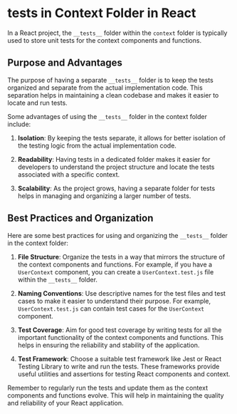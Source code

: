 # **tests** in Context Folder in React

In a React project, the `__tests__` folder within the `context` folder is typically used to store unit tests for the context components and functions.

## Purpose and Advantages

The purpose of having a separate `__tests__` folder is to keep the tests organized and separate from the actual implementation code. This separation helps in maintaining a clean codebase and makes it easier to locate and run tests.

Some advantages of using the `__tests__` folder in the context folder include:

1. **Isolation**: By keeping the tests separate, it allows for better isolation of the testing logic from the actual implementation code.

2. **Readability**: Having tests in a dedicated folder makes it easier for developers to understand the project structure and locate the tests associated with a specific context.

3. **Scalability**: As the project grows, having a separate folder for tests helps in managing and organizing a larger number of tests.

## Best Practices and Organization

Here are some best practices for using and organizing the `__tests__` folder in the context folder:

1. **File Structure**: Organize the tests in a way that mirrors the structure of the context components and functions. For example, if you have a `UserContext` component, you can create a `UserContext.test.js` file within the `__tests__` folder.

2. **Naming Conventions**: Use descriptive names for the test files and test cases to make it easier to understand their purpose. For example, `UserContext.test.js` can contain test cases for the `UserContext` component.

3. **Test Coverage**: Aim for good test coverage by writing tests for all the important functionality of the context components and functions. This helps in ensuring the reliability and stability of the application.

4. **Test Framework**: Choose a suitable test framework like Jest or React Testing Library to write and run the tests. These frameworks provide useful utilities and assertions for testing React components and context.

Remember to regularly run the tests and update them as the context components and functions evolve. This will help in maintaining the quality and reliability of your React application.
